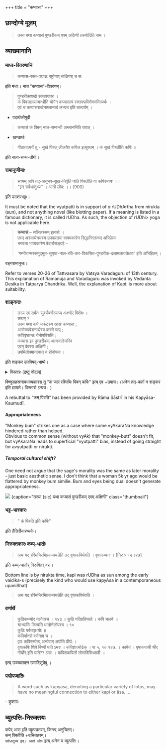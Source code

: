 +++
title = "कप्यासः"
+++

## छान्दोग्ये मूलम्
> तस्य यथा कप्यासं पुण्डरीकम् एवम् अक्षिणी तस्योदिति नाम ।


## व्याख्यानानि
### माध्व-विवरणानि

> कप्यास-रक्त-पद्माक्षः सूर्यगश् चाक्षिगश् च सः 

इति मध्वः। नात्र "कप्यास"-विवरणम्। 

> पुण्डरीकशब्दो रक्तपद्मपरः ।  
कं पिवन्नालसम्बन्धीति योगेन कप्यासत्वं रक्तपद्मविशेषणमित्यर्थः ।  
एवं च कप्यासशब्देनाम्लानत्वं लभ्यत इति तात्पर्यम् । 

- पदार्थकौमुदी

> कप्यासं कं पिबन् नाल-सम्बन्धी अम्लानमिति यावत् ।

- खण्डार्थः

>  गीतातात्पर्ये तु - सुखं पिबल् लीलयैव कपिल इत्युक्तम् । कं सुखं पिबतीति कपिः ॥ 

इति सत्य-सन्ध-तीर्थः। 


### रामानुजीयाः
> स्वयम् अपि तद्-अनुभव-सुख-निर्वृतिं पाति पिबतीति वा कपिरव्ययः ।।  
"इन् सर्वधातुभ्यः” । आतो लोप: ।।  (900)

इति पराशरभट्टः। 

It must be noted that the vyutpatti is in support of _a_ rUDhArtha from nirukta (sun), and not anything novel (like blotting paper). If a meaning is listed in a famous dictionary, it is called rUDha. As such, the objection of rUDhi> yoga is not applicable here.


> **कप्यासं** – सलिलस्थम् इत्यर्थः ।  
एवम् अस्यार्थत्रयस्य उपपन्नतया वाक्यकारेण सिद्धान्तितत्वम् अभिप्रेत्य  
भगवता भाष्यकारेण वेदार्थसङ्ग्रहे –  
> 
> ‘गम्भीराम्भस्समुद्भूत-सुमृष्ट-नाल-रवि-कर-विकसित-पुण्डरीक-दलामलायतेक्षणः’ इति अभिहितम् ।

रङ्गरामानुजः।

Refer to verses 20-26 of Tattvasara by Vatsya Varadaguru of 13th century. This explanation of Ramanuja and Varadaguru was invoked by Vedanta Desika in Tatparya Chandrika. Well, the explanation of Kapi: is more about suitability.



### शाङ्कराः
> तस्य एवं सर्वतः सुवर्णवर्णस्याप्य् अक्ष्णोर् विशेषः ।  
कथम् ?  
तस्य यथा कपेः मर्कटस्य आसः कप्यासः ;  
आसेरुपवेशनार्थस्य करणे घञ् ;  
कपिपृष्ठान्तः येनोपविशति ;  
कप्यास इव पुण्डरीकम् अत्यन्ततेजस्वि  
एवम् देवस्य अक्षिणी ;  
उपमितोपमानत्वात् न हीनोपमा ।  

इति शङ्कर उपनिषद्-भाष्ये। 

<details><summary>विस्तारः (द्रष्टुं नोद्यम्)</summary>

> How would a brahmajnAnI see a monkey's bum and a brahmakamal to be different that is the whole point even if he meant it that way 

इति केचिच्छाङ्कराः।  
This is not what shankara had in mind - if he did, he would have said - "Boss this is not hInopama - you see, there is no real difference between eyes and monkey bum ".  
Instead he said "this is not hinopama because it is upama of an upama".  
So, this essentially amounts to misrepresenting shankara's intent by shAnkaras. 😀

Also note that brahmajnAnI, just because he sees his AchArya and the monkey being the same thing, does not call his AchArya a monkey or vice versa.

यद् रामायणाद् उदाहरन्ति केचित् -

>  वराहरुधिराभेण शुचिना च सुगन्धिना  
अनुलिप्तं परार्ध्येन चन्दनेन परंतपम्

Surely, one sees the difference between comparing 
- red sandal paste to ~pig's~ boar's blood 
- God's eye to "monkey bum" lotus?
Further, note that वराह is used, not सूकर - grAmya-sUkara is amedhya, varAha is not - rather an avatAra of viShNu himself.
</details>




विष्णुसहस्रनामभाष्यकारस् तु "कं जलं रश्मिभिः पिबन् कपिः" इत्य् एव +उवाच। (अनेन तत्-कर्ता न शङ्कर इति ज्ञायते। विस्तारो ऽन्यत्र। )

A rebuttal to "कम् पिबति" has been provided by Rāma Śāstrī in his Kapyāsa-Kaumudī. 

#### Appropriateness
"Monkey bum" strikes one as a case where some vyAkaraNa knowledge hindered rather than helped.  
Obvious to common sense (without vyAk) that "monkey-butt" doesn't fit, but vyAkaraNa leads to superficial "vyutpatti" bias, instead of going straight for avyutpatti or nirukti.

##### Temporal cultural shift?
One need not argue that the sage's morality was the same as later morality - just basic aesthetic sense. I don't think that a woman 5k yr ago would be flattered by monkey bum similie. Bum and eyes being dual doesn't generate appropriateness.  

![](../images/kapyAsam_puNDarIkam.jpg)
{caption="तस्या (sic) यथा कप्यासं पुण्डरीकम् एवम् अक्षिणी" class="thumbnail"}

### भट्ट-भास्करः
> " कं पिबति इति कपिः"

इति तैत्तिरीयारण्यके। 

### निरुक्तकारः कम्प्-धातोः 
> अथ यद् रश्मिभिरभिप्रकम्पयन्नेति तद् वृषाकपिर्भवति ।  वृषाकम्पनः । [निरु० १२।२७] 

इति कम्प्-धातोर् निरुक्तिर् वरा।  

Bottom line is by nirukta time, kapi was rUDha as sun among the early vaidika-s (precisely the kind who would use kapyAsa in a contemporaneous upaniShat) 

> अथ यद् रश्मिभिरभिप्रकम्पयन्नेति तद् वृषाकपिर्भवति । 

### वर्णार्थे

> कुठिकम्प्योर् नलोपश्च ॥ १४३ ॥
कुठि गतिप्रतिघाते । कपि चलने ॥  
श्राभ्यामिः किन्वति धातोर्नलोपश्च । १०  
कुठिः पर्वतवृक्षयोः ॥  
कपिर्वानरो वर्णनाम च ।  
वृषः कपिरस्येत्य् अन्येषाम् अपोति दीर्घः ।  
वृषाकपिः शिवे विष्णौ पांते ऽमरः । कपिज्ञात्योर्ढक् । पा ५, १० १२७. । कापेयं । वृषाकपायी श्रीर् गौर्योर् इति यांते?? ऽमरः । कपिशकपिलौ लोमादिसिध्मादी ॥


इत्य् उज्ज्वलदत्त उणादिसूत्रेषु । 

### पद्मोपजातिः
> A word such as kapyāsa, denoting a particular variety of lotus, may have no meaningful connection to either kapi or āsa. ... 

\- कुशाग्रः


## व्युत्पत्ति-निरुक्तयः

कपेर् आस इति व्युत्पन्नतरम्, किन्त्व् अनुचितम्।  
कम् पिबतीति +उचिततरम्।  
`सर्वधातुभ्य इन्। आतो लोपः` इत्य् अनेन च व्युत्पत्तिः। 



